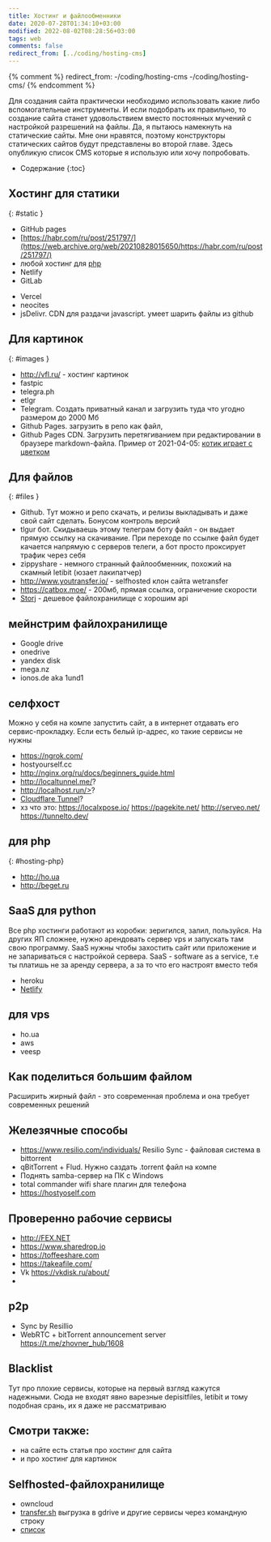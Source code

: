 ```yaml
---
title: Хостинг и файлообменники
date: 2020-07-28T01:34:10+03:00
modified: 2022-08-02T08:28:56+03:00
tags: web
comments: false
redirect_from: [../coding/hosting-cms]
---
```


{% comment %}
redirect_from:
 -/coding/hosting-cms
 -/coding/hosting-cms/
{% endcomment %}

Для создания сайта практически необходимо использовать какие либо вспомогательные инструменты. И если подобрать их правильно, то создание сайта станет удовольствием вместо постоянных мучений с настройкой разрешений на файлы. Да, я пытаюсь намекнуть на статические сайты. Мне они нравятся, поэтому конструкторы статических сайтов будут представлены во второй главе. Здесь опубликую список CMS которые я использую или хочу попробовать.   

* Содержание
{:toc}


## Хостинг для статики  
{: #static }  

- GitHub pages
- [https://habr.com/ru/post/251797/](https://web.archive.org/web/20210828015650/https://habr.com/ru/post/251797/)
- любой хостинг для [php](#hosting-php)
- Netlify
- GitLab
* Vercel
* neocites
* jsDelivr. CDN для раздачи javascript. умеет шарить файлы из github

## Для картинок
{: #images }

- <http://vfl.ru/> - хостинг картинок
- fastpic
- telegra.ph
- etlgr
- Telegram. Создать приватный канал и загрузить туда что угодно размером до 2000 Мб
- Github Pages. загрузить в репо как файл,
- Github Pages CDN. Загрузить перетягиванием при редактировании в браузере markdown-файла. Пример от 2021-04-05: <a href="https://user-images.githubusercontent.com/17731587/113583782-c0140200-9632-11eb-9c59-1596155e5ac1.mp4">котик играет с цветком</a>



## Для файлов  
{: #files }

- Github. Тут можно и репо скачать, и релизы выкладывать и даже свой сайт сделать. Бонусом контроль версий
- tlgur бот. Скидываешь этому телеграм боту файл - он выдает прямую ссылку на скачивание. При переходе по ссылке файл будет качается напрямую с серверов телеги, а бот просто проксирует трафик через себя
- zippyshare - немного странный файлообменник, похожий на скамный letibit (юзает лакипатчер)
- <http://www.youtransfer.io/> - selfhosted клон сайта wetransfer
- https://catbox.moe/ - 200мб, прямая ссылка, ограничение скорости
- [Storj](https://www.storj.io/) - дешевое файлохранилище с хорошим api

## мейнстрим файлохранилище
- Google drive
- onedrive
- yandex disk
- mega.nz
- ionos.de aka 1und1



## селфхост
Можно у себя на компе запустить сайт, а в интернет отдавать его сервис-прокладку. Если есть белый ip-адрес, ко такие сервисы не нужны
- <https://ngrok.com/>
- hostyourself.cc
- <http://nginx.org/ru/docs/beginners_guide.html>
- <http://localtunnel.me/>?
- http://localhost.run/>?
- [Cloudflare Tunnel](https://developers.cloudflare.com/cloudflare-one/tutorials/share-new-site/)?
- хз что это: <https://localxpose.io/> <https://pagekite.net/> <http://serveo.net/> <https://tunnelto.dev/>

 
## для php 
{: #hosting-php}
- <http://ho.ua>
- <http://beget.ru>

## SaaS для python
Все php хостинги работают из коробки: зеригился, залил, пользуйся. На других ЯП сложнее, нужно арендовать сервер vps и запускать там свою программу. SaaS нужны чтобы захостить сайт или приложение и не запариваться с настройкой сервера. SaaS - software as a service, т.е ты платишь не за аренду сервера, а за то что его настроят вместо тебя
- heroku
- [Netlify](https://www.netlify.com/)

## для vps
- ho.ua
- aws
- veesp




## **Как поделиться большим файлом**

Расширить жирный файл - это современная проблема и она требует современных решений

## Железячные способы
* <https://www.resilio.com/individuals/> Resilio Sync - файловая система в bittorrent
* qBitTorrent + Flud. Нужно саздать .torrent файл на компе
* Поднять samba-сервер на ПК с Windows 
* total commander wifi share плагин для телефона
* <https://hostyoself.com>

## Проверенно рабочие сервисы
* <http://FEX.NET>
* <https://www.sharedrop.io>
* <https://toffeeshare.com>
* <https://takeafile.com/>
* Vk <https://vkdisk.ru/about/>
*

## p2p
- Sync by Resillio
- WebRTC + bitTorrent announcement server <https://t.me/zhovner_hub/1608>


## Blacklist
Тут про плохие сервисы, которые на первый взгляд кажутся надежными. Сюда не входят явно варезные depisitfiles, letibit и тому подобная срань, их я даже не рассматриваю

## Смотри также:
- на сайте есть статья про хостинг для сайта
- и про хостинг для картинок


## Selfhosted-файлохранилище
- owncloud
- [transfer.sh](https://github.com/dutchcoders/transfer.sh/) выгрузка в gdrive и другие сервисы через командную строку
- [список](https://github.com/awesome-selfhosted/awesome-selfhosted#file-transfer---single-click--drag-n-drop-upload)
